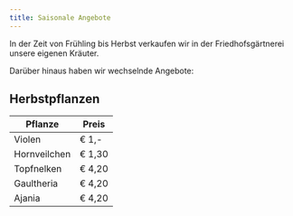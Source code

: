 ```yaml
---
title: Saisonale Angebote
---
```


In der Zeit von Frühling bis Herbst verkaufen wir in der Friedhofsgärtnerei unsere eigenen Kräuter.

Darüber hinaus haben wir wechselnde Angebote:

## Herbstpflanzen

| Pflanze          | Preis  |
|------------------|--------|
| Violen           | € 1,-  |
| Hornveilchen     | € 1,30 |
| Topfnelken       | € 4,20 |
| Gaultheria       | € 4,20 |
| Ajania           | € 4,20 |

<!--
## Samen

<a href="https://www.gaertnerei-ruzicka.at/img/saisonal_samen.jpg" target="_blank"_>
  <img class="shadow" align="right" src="/img/saisonal_samen.jpg" alt="Samen" width="100">
</a>

Aktuell haben wir Samen zur Aussaat von Blumen und Gemüsepflanzen von Austrosaat anzubieten.

Die angebotenen Gemüsesorten umfassen zum Beispiel Salat und Zucchini, aber auch Karotten und Erbsen. Und auch Kräutersamen sind dabei.

Die Sämereien sind in verschiedenen Größen erhältlich.
-->